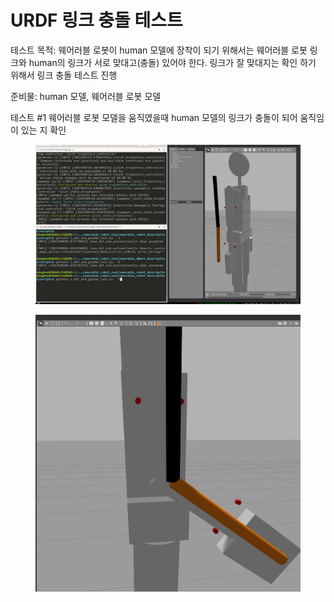 # URDF 링크 충돌 테스트

테스트 목적: 웨어러블 로봇이 human 모델에 장착이 되기 위해서는 웨어러블 로봇 링크와 human의 링크가 서로 맞대고(충돌) 있어야 한다. 링크가 잘 맞대지는 확인 하기 위해서 링크 충돌 테스트 진행



준비물: human 모델, 웨어러블 로봇 모델&#x20;



테스트 #1  웨어러블 로봇 모델을 움직였을때 human 모델의 링크가 충돌이 되어 움직임이 있는 지 확인

<figure><img src="../.gitbook/assets/collision_test.gif" alt=""><figcaption></figcaption></figure>

<figure><img src="../.gitbook/assets/image (1).png" alt=""><figcaption></figcaption></figure>
